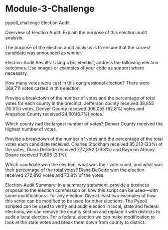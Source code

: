 # Module-3-Challenge
pypoll_challenge
Election Audit  

Overview of Election Audit: Explain the purpose of this election audit analysis. 

The purpose of the election audit analysis is to ensure that the correct candidate was announced as winner.  

Election-Audit Results: Using a bulleted list, address the following election outcomes. Use images or examples of your code as support where necessary. 

How many votes were cast in this congressional election? There were 369,711 votes casted in this election.  

Provide a breakdown of the number of votes and the percentage of total votes for each county in the precinct. Jefferson county received 38,855 (10.5%) votes, Denver County received 306,055 (82.8%) votes and Arapahoe County received 24,801(6.7%) votes. 

Which county had the largest number of votes? Denver County received the highest number of votes. 

Provide a breakdown of the number of votes and the percentage of the total votes each candidate received. Charles Stockham received 85,213 (23%) of the votes, Diana DeGette received 272,892 (73.8%) and Raymon Athony Doane received 11,606 (3.1%).  

Which candidate won the election, what was their vote count, and what was their percentage of the total votes? Diana DeGette won the election received 272,892 votes and 73.8% of the votes.  

Election-Audit Summary: In a summary statement, provide a business proposal to the election commission on how this script can be used—with some modifications—for any election. Give at least two examples of how this script can be modified to be used for other elections. The Pypoll scripted can be used to verify and audit election in local, state and federal elections, we can remove the county section and replace it with districts to audit a local election. For a federal election we can make modification to look at the state votes and break them down from county to district.  

